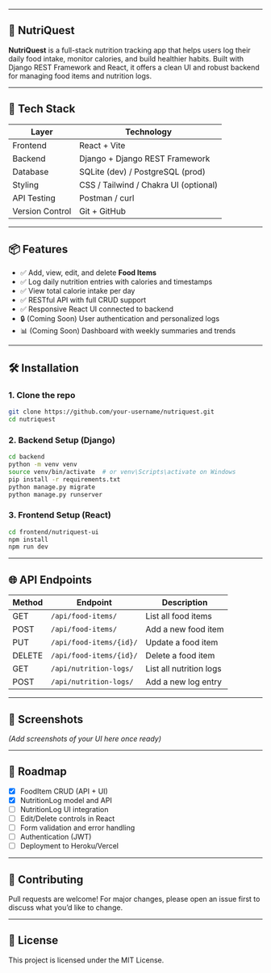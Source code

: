 

---

## 🥗 NutriQuest

**NutriQuest** is a full-stack nutrition tracking app that helps users log their daily food intake, monitor calories, and build healthier habits. Built with Django REST Framework and React, it offers a clean UI and robust backend for managing food items and nutrition logs.

---

## 🚀 Tech Stack

| Layer        | Technology               |
| ------------ | ------------------------ |
| Frontend     | React + Vite             |
| Backend      | Django + Django REST Framework |
| Database     | SQLite (dev) / PostgreSQL (prod) |
| Styling      | CSS / Tailwind / Chakra UI (optional) |
| API Testing  | Postman / curl           |
| Version Control | Git + GitHub          |

---

## 📦 Features

- ✅ Add, view, edit, and delete **Food Items**
- ✅ Log daily nutrition entries with calories and timestamps
- ✅ View total calorie intake per day
- ✅ RESTful API with full CRUD support
- ✅ Responsive React UI connected to backend
- 🔒 (Coming Soon) User authentication and personalized logs
- 📊 (Coming Soon) Dashboard with weekly summaries and trends

---

## 🛠️ Installation

### 1. Clone the repo
```bash
git clone https://github.com/your-username/nutriquest.git
cd nutriquest
```

### 2. Backend Setup (Django)
```bash
cd backend
python -m venv venv
source venv/bin/activate  # or venv\Scripts\activate on Windows
pip install -r requirements.txt
python manage.py migrate
python manage.py runserver
```

### 3. Frontend Setup (React)
```bash
cd frontend/nutriquest-ui
npm install
npm run dev
```

---

## 🌐 API Endpoints

| Method | Endpoint                  | Description             |
| ------ | ------------------------- | ----------------------- |
| GET    | `/api/food-items/`        | List all food items     |
| POST   | `/api/food-items/`        | Add a new food item     |
| PUT    | `/api/food-items/{id}/`   | Update a food item      |
| DELETE | `/api/food-items/{id}/`   | Delete a food item      |
| GET    | `/api/nutrition-logs/`    | List all nutrition logs |
| POST   | `/api/nutrition-logs/`    | Add a new log entry     |

---

## 📸 Screenshots

*(Add screenshots of your UI here once ready)*

---

## 🧭 Roadmap

- [x] FoodItem CRUD (API + UI)
- [x] NutritionLog model and API
- [ ] NutritionLog UI integration
- [ ] Edit/Delete controls in React
- [ ] Form validation and error handling
- [ ] Authentication (JWT)
- [ ] Deployment to Heroku/Vercel

---

## 🤝 Contributing

Pull requests are welcome! For major changes, please open an issue first to discuss what you’d like to change.

---

## 📄 License

This project is licensed under the MIT License.


